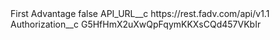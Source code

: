 <?xml version="1.0" encoding="UTF-8"?>
<CustomMetadata xmlns="http://soap.sforce.com/2006/04/metadata" xmlns:xsi="http://www.w3.org/2001/XMLSchema-instance" xmlns:xsd="http://www.w3.org/2001/XMLSchema">
    <label>First Advantage</label>
    <protected>false</protected>
    <values>
        <field>API_URL__c</field>
        <value xsi:type="xsd:string">https://rest.fadv.com/api/v1.1</value>
    </values>
    <values>
        <field>Authorization__c</field>
        <value xsi:type="xsd:string">G5HfHmX2uXwQpFqymKKXsCQd457VKbIr</value>
    </values>
</CustomMetadata>
